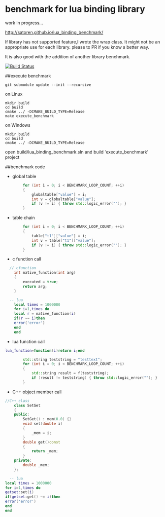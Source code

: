 # benchmark for lua binding library

work in progress...

http://satoren.github.io/lua_binding_benchmark/

If library has not supported feature,I wrote the wrap class.
It might not be an appropriate use for each library. please to PR if you know a better way.

It is also good with the addition of another library benchmark.

[![Build Status](https://travis-ci.org/satoren/lua_binding_benchmark.svg?branch=master)](https://travis-ci.org/satoren/lua_binding_benchmark)

##execute benchmark

```
git submodule update --init --recursive
```

on Linux
```
mkdir build
cd build
cmake ../ -DCMAKE_BUILD_TYPE=Release
make execute_benchmark
```

on Windows
```
mkdir build
cd build
cmake ../ -DCMAKE_BUILD_TYPE=Release
```
open build/lua_binding_benchmark.sln and build 'execute_benchmark' project

##benchmark code
* global table
```C++
		for (int i = 0; i < BENCHMARK_LOOP_COUNT; ++i)
		{
			globaltable["value"] = i;
			int v = globaltable["value"];
			if (v != i) { throw std::logic_error(""); }
		}
```
* table chain
```C++
		for (int i = 0; i < BENCHMARK_LOOP_COUNT; ++i)
		{
			table["t1"]["value"] = i;
			int v = table["t1"]["value"];
			if (v != i) { throw std::logic_error(""); }
		}
```

* c function call
```C++
  // cfunction
	int native_function(int arg)
	{
		executed = true;
		return arg;
	}
```

```lua
  -- lua
	local times = 1000000
	for i=1,times do
	local r = native_function(i)
	if(r ~= i)then
	error('error')
	end
	end
```


* lua function call
```lua
lua_function=function(i)return i;end

```
```C++
		std::string teststring = "testtext";
		for (int i = 0; i < BENCHMARK_LOOP_COUNT; ++i)
		{
			std::string result = f(teststring);
			if (result != teststring) { throw std::logic_error(""); }
		}
```

* C++ object member call
```C++
//C++ class
	class SetGet
	{
	public:
		SetGet() :_mem(0.0) {}
		void set(double i)
		{
			_mem = i;
		}
		double get()const
		{
			return _mem;
		}
	private:
		double _mem;
	};
```

```lua
  -- lua
local times = 1000000
for i=1,times do
getset:set(i)
if(getset:get() ~= i)then
error('error')
end
end
```
